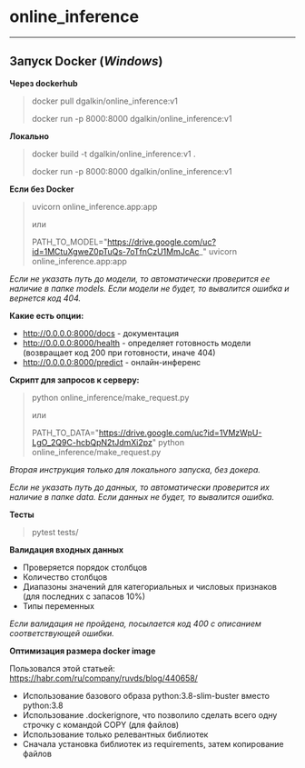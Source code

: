 # online_inference
---
## Запуск Docker (*Windows*)

**Через dockerhub**

> docker pull dgalkin/online_inference:v1
> 
> docker run -p 8000:8000 dgalkin/online_inference:v1

**Локально**

> docker build -t dgalkin/online_inference:v1 .
> 
> docker run -p 8000:8000 dgalkin/online_inference:v1

**Если без Docker**

> uvicorn online_inference.app:app
> 
> или
> 
> PATH_TO_MODEL="https://drive.google.com/uc?id=1MCtuXgweZ0pTuQs-7oTfnCzU1MmJcAc_" uvicorn online_inference.app:app

*Если не указать путь до модели, то автоматически проверится ее наличие в папке models. Если модели не будет, то вывалится ошибка и вернется код 404.*

**Какие есть опции:**

* http://0.0.0.0:8000/docs - документация
* http://0.0.0.0:8000/health - определяет готовность модели (возвращает код 200 при готовности, иначе 404)
* http://0.0.0.0:8000/predict - онлайн-инференс

**Скрипт для запросов к серверу:**

> python online_inference/make_request.py
> 
> или
> 
> PATH_TO_DATA="https://drive.google.com/uc?id=1VMzWpU-LgO_2Q9C-hcbQpN2tJdmXi2pz" python online_inference/make_request.py

*Вторая инструкция только для локального запуска, без докера.*

*Если не указать путь до данных, то автоматически проверится их наличие в папке data. Если данных не будет, то вывалится ошибка.*

**Тесты**

> pytest tests/

**Валидация входных данных**
* Проверяется порядок столбцов
* Количество столбцов
* Диапазоны значений для категориальных и числовых признаков (для последних с запасов 10%)
* Типы переменных

*Если валидация не пройдена, посылается код 400 с описанием соответствующей ошибки.*

**Оптимизация размера docker image**

Пользовался этой статьей: https://habr.com/ru/company/ruvds/blog/440658/

* Использование базового образа python:3.8-slim-buster вместо python:3.8
* Использование .dockerignore, что позволило сделать всего одну строчку с командой COPY (для файлов)
* Использование только релевантных библиотек
* Сначала установка библиотек из requirements, затем копирование файлов
